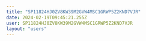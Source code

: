 ```yaml
---
title: "SP11824HJ0ZV8KW39M2GVW4MSC1GRWP5Z2KND7VJR"
date: 2024-02-19T09:45:21.255Z
user: SP11824HJ0ZV8KW39M2GVW4MSC1GRWP5Z2KND7VJR
layout: "users"
---
```

    